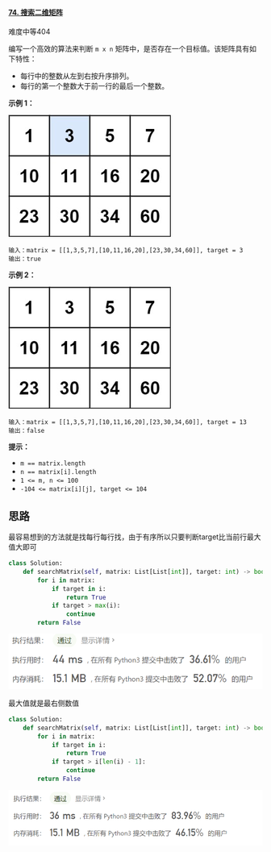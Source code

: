 #### [74. 搜索二维矩阵](https://leetcode-cn.com/problems/search-a-2d-matrix/)

难度中等404

编写一个高效的算法来判断 `m x n` 矩阵中，是否存在一个目标值。该矩阵具有如下特性：

- 每行中的整数从左到右按升序排列。
- 每行的第一个整数大于前一行的最后一个整数。

 

**示例 1：**

![img](img/mat.jpg)

```
输入：matrix = [[1,3,5,7],[10,11,16,20],[23,30,34,60]], target = 3
输出：true
```

**示例 2：**

![img](img/mat2.jpg)

```
输入：matrix = [[1,3,5,7],[10,11,16,20],[23,30,34,60]], target = 13
输出：false
```

 

**提示：**

- `m == matrix.length`
- `n == matrix[i].length`
- `1 <= m, n <= 100`
- `-104 <= matrix[i][j], target <= 104`

## 思路

最容易想到的方法就是找每行每行找，由于有序所以只要判断target比当前行最大值大即可

```python
class Solution:
    def searchMatrix(self, matrix: List[List[int]], target: int) -> bool:
        for i in matrix:
            if target in i:
                return True
            if target > max(i):
                continue
        return False
```

![image-20210330234741740](img/image-20210330234741740.png)

最大值就是最右侧数值

```python
class Solution:
    def searchMatrix(self, matrix: List[List[int]], target: int) -> bool:
        for i in matrix:
            if target in i:
                return True
            if target > i[len(i) - 1]:
                continue
        return False
```



![image-20210330234911944](img/image-20210330234911944.png)